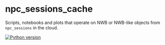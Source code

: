 # npc_sessions_cache
Scripts, notebooks and plots that operate on NWB or NWB-like objects from `npc_sessions` in the cloud.

[![Python version](https://img.shields.io/pypi/pyversions/npc-sessions-cache)](https://pypi.org/project/npc-sessions-cache/)